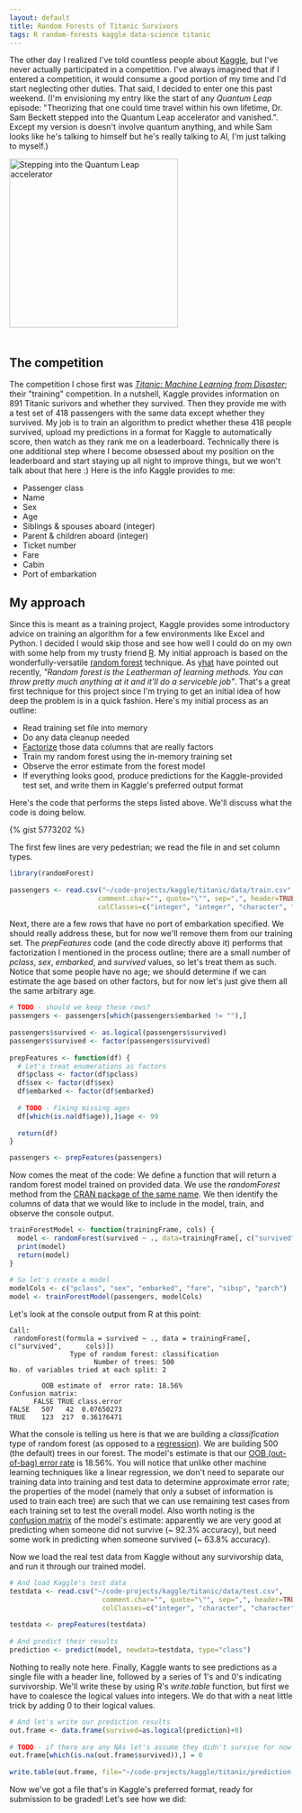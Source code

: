 ```yaml
---
layout: default
title: Random Forests of Titanic Survivors
tags: R random-forests kaggle data-science titanic
---
```


The other day I realized I've told countless people about [Kaggle](http://www.kaggle.com/), but I've never actually participated in a competition.  I've always imagined that if I entered a competition, it would consume a good portion of my time and I'd start neglecting other duties.  That said, I decided to enter one this past weekend.  (I'm envisioning my entry like the start of any _Quantum Leap_ episode: "Theorizing that one could time travel within his own lifetime, Dr. Sam Beckett stepped into the Quantum Leap accelerator and vanished.".  Except my version is doesn't involve quantum anything, and while Sam looks like he's talking to himself but he's really talking to Al, I'm just talking to myself.)

<div class="text-center">
  <img src="http://www.staffingdaily.com/wp-content/uploads/2013/04/full-quantum-leap-screenshot.jpg" alt="Stepping into the Quantum Leap accelerator" style="width: 300px; margin-bottom: 20px;"/>
</div>

## The competition

The competition I chose first was _[Titanic: Machine Learning from Disaster](https://www.kaggle.com/c/titanic-gettingStarted)_; their "training" competition.  In a nutshell, Kaggle provides information on 891 Titanic surivors and whether they survived.  Then they provide me with a test set of 418 passengers with the same data except whether they survived.  My job is to train an algorithm to predict whether these 418 people survived, upload my predictions in a format for Kaggle to automatically score, then watch as they rank me on a leaderboard.  Technically there is one additional step where I become obsessed about my position on the leaderboard and start staying up all night to improve things, but we won't talk about that here :)  Here is the info Kaggle provides to me:

* Passenger class
* Name
* Sex
* Age
* Siblings & spouses aboard (integer)
* Parent & children aboard (integer)
* Ticket number
* Fare
* Cabin
* Port of embarkation

## My approach

Since this is meant as a training project, Kaggle provides some introductory advice on training an algorithm for a few environments like Excel and Python.  I decided I would skip those and see how well I could do on my own with some help from my trusty friend [R](http://www.r-project.org/).  My initial approach is based on the wonderfully-versatile [random forest](http://en.wikipedia.org/wiki/Random_forest) technique.  As [yhat](http://blog.yhathq.com/posts/random-forests-in-python.html) have pointed out recently, _"Random forest is the Leatherman of learning methods.  You can throw pretty much anything at it and it'll do a serviceble job"_.  That's a great first technique for this project since I'm trying to get an initial idea of how deep the problem is in a quick fashion.  Here's my initial process as an outline:

* Read training set file into memory
* Do any data cleanup needed
* [Factorize](http://www.stat.berkeley.edu/classes/s133/factors.html) those data columns that are really factors
* Train my random forest using the in-memory training set
* Observe the error estimate from the forest model
* If everything looks good, produce predictions for the Kaggle-provided test set, and write them in Kaggle's preferred output format

Here's the code that performs the steps listed above.  We'll discuss what the code is doing below.

{% gist 5773202 %}

The first few lines are very pedestrian; we read the file in and set column types.

``` r
library(randomForest)
 
passengers <- read.csv("~/code-projects/kaggle/titanic/data/train.csv",
                      comment.char="", quote="\"", sep=",", header=TRUE, stringsAsFactors=FALSE,
                      colClasses=c("integer", "integer", "character", "character", "numeric", "integer", "integer", "character", "numeric", "character", "character"))
```


Next, there are a few rows that have no port of embarkation specified.  We should really address these, but for now we'll remove them from our training set.  The _prepFeatures_ code (and the code directly above it) performs that factorization I mentioned in the process outline; there are a small number of _pclass_, _sex_, _embarked_, and _survived_ values, so let's treat them as such.  Notice that some people have no age; we should determine if we can estimate the age based on other factors, but for now let's just give them all the same arbitrary age.

``` r
# TODO - should we keep these rows?
passengers <- passengers[which(passengers$embarked != ""),]
 
passengers$survived <- as.logical(passengers$survived)
passengers$survived <- factor(passengers$survived)
 
prepFeatures <- function(df) {
  # Let's treat enumerations as factors
  df$pclass <- factor(df$pclass)
  df$sex <- factor(df$sex)
  df$embarked <- factor(df$embarked)
  
  # TODO - Fixing missing ages
  df[which(is.na(df$age)),]$age <- 99
  
  return(df)
}

passengers <- prepFeatures(passengers)
```


Now comes the meat of the code:  We define a function that will return a random forest model trained on provided data.  We use the _randomForest_ method from the [CRAN package of the same name](http://cran.r-project.org/web/packages/randomForest/index.html).  We then identify the columns of data that we would like to include in the model, train, and observe the console output.

``` r
trainForestModel <- function(trainingFrame, cols) {
  model <- randomForest(survived ~ ., data=trainingFrame[, c("survived", cols)])
  print(model)
  return(model)
}
 
# So let's create a model
modelCols <- c("pclass", "sex", "embarked", "fare", "sibsp", "parch")
model <- trainForestModel(passengers, modelCols)
```

Let's look at the console output from R at this point:

```
Call:
 randomForest(formula = survived ~ ., data = trainingFrame[, c("survived",      cols)]) 
               Type of random forest: classification
                     Number of trees: 500
No. of variables tried at each split: 2

        OOB estimate of  error rate: 18.56%
Confusion matrix:
      FALSE TRUE class.error
FALSE   507   42  0.07650273
TRUE    123  217  0.36176471
```

What the console is telling us here is that we are building a _classification_ type of random forest (as opposed to a [regression](http://en.wikipedia.org/wiki/Regression_analysis)).  We are building 500 (the default) trees in our forest.  The model's estimate is that our [OOB (out-of-bag) error rate](http://www.stat.berkeley.edu/~breiman/RandomForests/cc_home.htm#ooberr) is 18.56%.  You will notice that unlike other machine learning techniques like a linear regression, we don't need to separate our training data into training and test data to determine approximate error rate; the properties of the model (namely that only a subset of information is used to train each tree) are such that we can use remaining test cases from each training set to test the overall model.  Also worth noting is the [confusion matrix](http://en.wikipedia.org/wiki/Confusion_matrix) of the model's estimate: apparently we are very good at predicting when someone did not survive (~ 92.3% accuracy), but need some work in predicting when someone survived (~ 63.8% accuracy).

Now we load the real test data from Kaggle without any survivorship data, and run it through our trained model.

``` r
# And load Kaggle's test data
testdata <- read.csv("~/code-projects/kaggle/titanic/data/test.csv",
                       comment.char="", quote="\"", sep=",", header=TRUE, stringsAsFactors=FALSE,
                       colClasses=c("integer", "character", "character", "numeric", "integer", "integer", "character", "numeric", "character", "character"))
 
testdata <- prepFeatures(testdata)
 
# And predict their results
prediction <- predict(model, newdata=testdata, type="class")
```

Nothing to really note here.  Finally, Kaggle wants to see predictions as a single file with a header line, followed by a series of 1's and 0's indicating survivorship.  We'll write these by using R's _write.table_ function, but first we have to coalesce the logical values into integers.  We do that with a neat little trick by adding 0 to their logical values.

``` r
# And let's write our prediction results
out.frame <- data.frame(survived=as.logical(prediction)+0)
 
# TODO - if there are any NAs let's assume they didn't survive for now
out.frame[which(is.na(out.frame$survived)),] = 0
 
write.table(out.frame, file="~/code-projects/kaggle/titanic/prediction.tsv", sep=",", quote=FALSE, col.names=TRUE, row.names=FALSE)
```

Now we've got a file that's in Kaggle's preferred format, ready for submission to be graded!  Let's see how we did:

